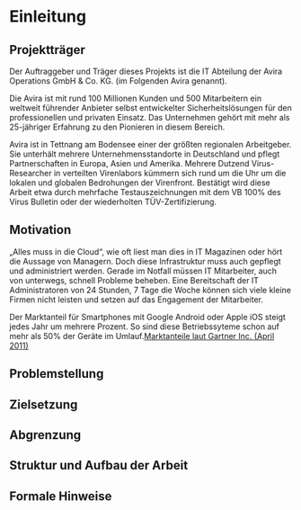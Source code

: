 # Einleitung
## Projektträger

Der Auftraggeber und Träger dieses Projekts ist die IT Abteilung der Avira Operations GmbH & Co. KG. (im Folgenden Avira genannt).

Die Avira ist mit rund 100 Millionen Kunden und 500 Mitarbeitern ein weltweit führender Anbieter selbst entwickelter Sicherheitslösungen für den professionellen und privaten Einsatz. Das Unternehmen gehört mit mehr als 25-jähriger Erfahrung zu den Pionieren in diesem Bereich.

Avira ist in Tettnang am Bodensee einer der größten regionalen Arbeitgeber. Sie unterhält mehrere Unternehmensstandorte in Deutschland und pflegt Partnerschaften in Europa, Asien und Amerika. Mehrere Dutzend Virus-Researcher in verteilten Virenlabors kümmern sich rund um die Uhr um die lokalen und globalen Bedrohungen der Virenfront. Bestätigt wird diese Arbeit etwa durch mehrfache Testauszeichnungen mit dem VB 100% des Virus Bulletin oder der wiederholten TÜV-Zertifizierung.

## Motivation

„Alles muss in die Cloud“, wie oft liest man dies in IT Magazinen oder hört die Aussage von Managern. Doch diese Infrastruktur muss auch gepflegt und administriert werden. Gerade im Notfall müssen IT Mitarbeiter, auch von unterwegs, schnell Probleme beheben. Eine Bereitschaft der IT Administratoren von 24 Stunden, 7 Tage die Woche können sich viele kleine Firmen nicht leisten und setzen auf das Engagement der Mitarbeiter.

Der Marktanteil für Smartphones mit Google Android oder Apple iOS steigt jedes Jahr um mehrere Prozent. So sind diese Betriebssyteme schon auf mehr als 50% der Geräte im Umlauf.<span class="fn"><a href="http://www.gartner.com/it/page.jsp?id=1622614">Marktanteile laut Gartner Inc. (April 2011)</a></span>



## Problemstellung



## Zielsetzung
## Abgrenzung
## Struktur und Aufbau der Arbeit
## Formale Hinweise
